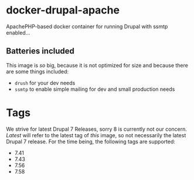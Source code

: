 # docker-drupal-apache
ApachePHP-based docker container for running Drupal with ssmtp enabled...

## Batteries included
This image is _so_ big, because it is not optimized for size and because there are some things included:
* `drush` for your dev needs
* `ssmtp` to enable simple mailing for dev and small production needs

# Tags
We strive for latest Drupal 7 Releases, sorry 8 is currently not our concern. *Latest* will refer to the latest tag of _this_ image, so not necessarily the latest Drupal 7 release. For the time being, the following tags are supported:
* 7.41
* 7.43
* 7.56
* 7.58
